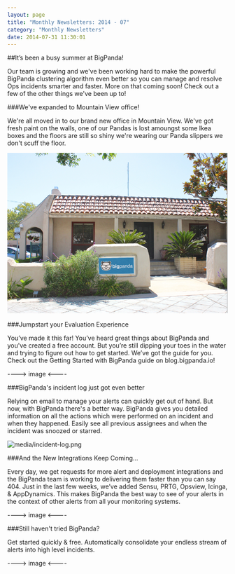```yaml
---
layout: page
title: "Monthly Newsletters: 2014 - 07"
category: "Monthly Newsletters"
date: 2014-07-31 11:30:01
---
```


##It’s been a busy summer at BigPanda!

Our team is growing and we've been working hard to make the powerful BigPanda clustering algorithm even better so you can manage and resolve Ops incidents smarter and faster. More on that coming soon! Check out a few of the other things we've been up to!

###We've expanded to Mountain View office!

We're all moved in to our brand new office in Mountain View. We've got fresh paint on the walls, one of our Pandas is lost amoungst some Ikea boxes and the floors are still so shiny we're wearing our Panda slippers we don't scuff the floor.

![media/bigpanda-mountainviewx840w.png](/media/bigpanda-mountainviewx840w.png)


###Jumpstart your Evaluation Experience

You’ve made it this far! You’ve heard great things about BigPanda and you've created a free account. But you’re still dipping your toes in the water and trying to figure out how to get started. We’ve got the guide for you. Check out the Getting Started with BigPanda guide on blog.bigpanda.io!

----> image <----

###BigPanda's incident log just got even better

Relying on email to manage your alerts can quickly get out of hand. But now, with BigPanda there's a better way. BigPanda gives you detailed information on all the actions which were performed on an incident and when they happened. Easily see all previous assignees and when the incident was snoozed or starred.

![media/incident-log.png](https://doc-admin.bigpanda.io/docs/media/incident-log.png)
 

###And the New Integrations Keep Coming…

Every day, we get requests for more alert and deployment integrations and the BigPanda team is working to delivering them faster than you can say 404. Just in the last few weeks, we’ve added Sensu, PRTG, Opsview, Icinga, & AppDynamics.  This makes BigPanda the best way to see of your alerts in the context of other alerts from all your monitoring systems.

 
----> image <----

###Still haven't tried BigPanda?

Get started quickly & free.
Automatically consolidate your endless stream of alerts into high level incidents. 

----> image <----